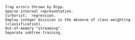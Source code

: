 	Trap errors thrown by Rcpp.
	Sparse internal representation.
	Curborist:  regression.
	Employ integer division in the absence of class weighting (classification).
	Out-of-memory "streaming".
	Separate subtree training.
	
